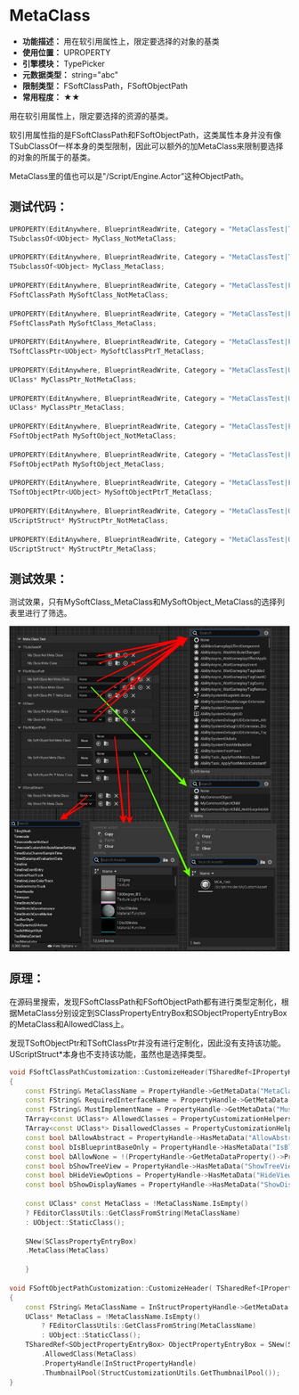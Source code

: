 ﻿# MetaClass

- **功能描述：** 用在软引用属性上，限定要选择的对象的基类
- **使用位置：** UPROPERTY
- **引擎模块：** TypePicker
- **元数据类型：** string="abc"
- **限制类型：** FSoftClassPath，FSoftObjectPath
- **常用程度：** ★★

用在软引用属性上，限定要选择的资源的基类。

软引用属性指的是FSoftClassPath和FSoftObjectPath，这类属性本身并没有像TSubClassOf一样本身的类型限制，因此可以额外的加MetaClass来限制要选择的对象的所属于的基类。

MetaClass里的值也可以是"/Script/Engine.Actor”这种ObjectPath。

## 测试代码：

```cpp
UPROPERTY(EditAnywhere, BlueprintReadWrite, Category = "MetaClassTest|TSubclassOf")
TSubclassOf<UObject> MyClass_NotMetaClass;

UPROPERTY(EditAnywhere, BlueprintReadWrite, Category = "MetaClassTest|TSubclassOf", meta = (MetaClass = "MyCommonObject"))
TSubclassOf<UObject> MyClass_MetaClass;

UPROPERTY(EditAnywhere, BlueprintReadWrite, Category = "MetaClassTest|FSoftClassPath")
FSoftClassPath MySoftClass_NotMetaClass;

UPROPERTY(EditAnywhere, BlueprintReadWrite, Category = "MetaClassTest|FSoftClassPath", meta = (MetaClass = "MyCommonObject"))
FSoftClassPath MySoftClass_MetaClass;

UPROPERTY(EditAnywhere, BlueprintReadWrite, Category = "MetaClassTest|FSoftClassPath", meta = (MetaClass = "MyCommonObject"))
TSoftClassPtr<UObject> MySoftClassPtrT_MetaClass;

UPROPERTY(EditAnywhere, BlueprintReadWrite, Category = "MetaClassTest|UClass*")
UClass* MyClassPtr_NotMetaClass;

UPROPERTY(EditAnywhere, BlueprintReadWrite, Category = "MetaClassTest|UClass*", meta = (MetaClass = "MyCommonObject"))
UClass* MyClassPtr_MetaClass;

UPROPERTY(EditAnywhere, BlueprintReadWrite, Category = "MetaClassTest|FSoftObjectPath")
FSoftObjectPath MySoftObject_NotMetaClass;

UPROPERTY(EditAnywhere, BlueprintReadWrite, Category = "MetaClassTest|FSoftObjectPath", meta = (MetaClass = "MyCustomAsset"))
FSoftObjectPath MySoftObject_MetaClass;

UPROPERTY(EditAnywhere, BlueprintReadWrite, Category = "MetaClassTest|FSoftObjectPath", meta = (MetaClass = "MyCustomAsset"))
TSoftObjectPtr<UObject> MySoftObjectPtrT_MetaClass;

UPROPERTY(EditAnywhere, BlueprintReadWrite, Category = "MetaClassTest|UScriptStruct*")
UScriptStruct* MyStructPtr_NotMetaClass;

UPROPERTY(EditAnywhere, BlueprintReadWrite, Category = "MetaClassTest|UScriptStruct*", meta = (MetaClass="MyCommonStruct"))
UScriptStruct* MyStructPtr_MetaClass;
```

## 测试效果：

测试效果，只有MySoftClass_MetaClass和MySoftObject_MetaClass的选择列表里进行了筛选。

![MetaClass](MetaClass.jpg)

## 原理：

在源码里搜索，发现FSoftClassPath和FSoftObjectPath都有进行类型定制化，根据MetaClass分别设定到SClassPropertyEntryBox和SObjectPropertyEntryBox的MetaClass和AllowedClass上。

发现TSoftObjectPtr和TSoftClassPtr并没有进行定制化，因此没有支持该功能。UScriptStruct*本身也不支持该功能，虽然也是选择类型。

```cpp
void FSoftClassPathCustomization::CustomizeHeader(TSharedRef<IPropertyHandle> InPropertyHandle, FDetailWidgetRow& HeaderRow, IPropertyTypeCustomizationUtils& StructCustomizationUtils)
{
	const FString& MetaClassName = PropertyHandle->GetMetaData("MetaClass");
	const FString& RequiredInterfaceName = PropertyHandle->GetMetaData("RequiredInterface"); // This was the old name, switch to MustImplement to synchronize with class property
	const FString& MustImplementName = PropertyHandle->GetMetaData("MustImplement");
	TArray<const UClass*> AllowedClasses = PropertyCustomizationHelpers::GetClassesFromMetadataString(PropertyHandle->GetMetaData("AllowedClasses"));
	TArray<const UClass*> DisallowedClasses = PropertyCustomizationHelpers::GetClassesFromMetadataString(PropertyHandle->GetMetaData("DisallowedClasses"));
	const bool bAllowAbstract = PropertyHandle->HasMetaData("AllowAbstract");
	const bool bIsBlueprintBaseOnly = PropertyHandle->HasMetaData("IsBlueprintBaseOnly") || PropertyHandle->HasMetaData("BlueprintBaseOnly");
	const bool bAllowNone = !(PropertyHandle->GetMetaDataProperty()->PropertyFlags & CPF_NoClear);
	const bool bShowTreeView = PropertyHandle->HasMetaData("ShowTreeView");
	const bool bHideViewOptions = PropertyHandle->HasMetaData("HideViewOptions");
	const bool bShowDisplayNames = PropertyHandle->HasMetaData("ShowDisplayNames");

	const UClass* const MetaClass = !MetaClassName.IsEmpty()
	? FEditorClassUtils::GetClassFromString(MetaClassName)
	: UObject::StaticClass();

	SNew(SClassPropertyEntryBox)
	.MetaClass(MetaClass)

	}

void FSoftObjectPathCustomization::CustomizeHeader( TSharedRef<IPropertyHandle> InStructPropertyHandle, FDetailWidgetRow& HeaderRow, IPropertyTypeCustomizationUtils& StructCustomizationUtils )
{
	const FString& MetaClassName = InStructPropertyHandle->GetMetaData("MetaClass");
	UClass* MetaClass = !MetaClassName.IsEmpty()
		? FEditorClassUtils::GetClassFromString(MetaClassName)
		: UObject::StaticClass();
	TSharedRef<SObjectPropertyEntryBox> ObjectPropertyEntryBox = SNew(SObjectPropertyEntryBox)
		.AllowedClass(MetaClass)
		.PropertyHandle(InStructPropertyHandle)
		.ThumbnailPool(StructCustomizationUtils.GetThumbnailPool());
}
```